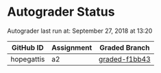 # Autograder Status
Autograder last run at: September 27, 2018 at 13:20

| GitHub ID | Assignment | Graded Branch |
|-----------|------------|---------------|
| hopegattis | a2 | [graded-f1bb43](https://github.com/Fall2018COMP401-001/a2-hopegattis/tree/graded-f1bb43) | 
